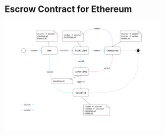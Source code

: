 # Escrow Contract for Ethereum

![alt text](https://github.com/erikrakuscek/escrow-ethereum/blob/main/escrow.jpg?raw=true)
